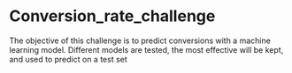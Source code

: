 # Conversion_rate_challenge
The objective of this challenge is to predict conversions with a machine learning model. Different models are tested, the most effective will be kept, and used to predict on a test set
